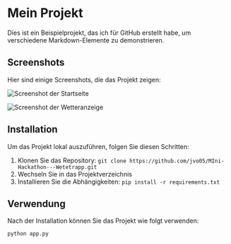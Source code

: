 # Mein Projekt

Dies ist ein Beispielprojekt, das ich für GitHub erstellt habe, um verschiedene Markdown-Elemente zu demonstrieren.

## Screenshots

Hier sind einige Screenshots, die das Projekt zeigen:

![Screenshot der Startseite]([https://example.com/screenshot1.png](https://print-screen.dev/content/630e28e56f69a/chrome_SLw6e31MD9.png))

![Screenshot der Wetteranzeige]([https://example.com/screenshot2.png](https://print-screen.dev/content/630e28e56f69a/chrome_j2uNbqDZkq.png))

## Installation

Um das Projekt lokal auszuführen, folgen Sie diesen Schritten:

1. Klonen Sie das Repository: `git clone https://github.com/jvo05/MIni-Hackathon---Wetetrapp.git`
2. Wechseln Sie in das Projektverzeichnis
3. Installieren Sie die Abhängigkeiten: `pip install -r requirements.txt`

## Verwendung

Nach der Installation können Sie das Projekt wie folgt verwenden:

```bash
python app.py
